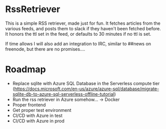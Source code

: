 # RssRetriever
This is a simple RSS retriever, made just for fun. It fetches articles 
from the various feeds, and posts them to slack if they haven't been 
fetched before. It honors the ttl set in the feed, or defaults to 30 
minutes if no ttl is set. 

If time allows I will also add an integration to IRC, similar to ##news 
on freenode, but there are no promises.... 


# Roadmap

* Replace sqlite with Azure SQL Database in the Serverless compute tier (https://docs.microsoft.com/en-us/azure/azure-sql/database/migrate-sqlite-db-to-azure-sql-serverless-offline-tutorial)
* Run the rss retriever in Azure somehow...  -> Docker
* Proper frontend
* Get proper test environment
* CI/CD with Azure in test
* CI/CD with Azure in prod